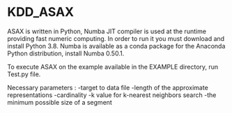 # KDD_ASAX

ASAX is written in Python, Numba JIT compiler is used at the runtime providing fast numeric computing. In order to run it you must download and install Python 3.8. Numba is available as a conda package for the Anaconda Python distribution, install Numba 0.50.1.

To execute ASAX on the example available in the EXAMPLE directory, run Test.py file.

Necessary parameters : 
-target to data file
-length of the approximate representations
-cardinality
-k value for k-nearest neighbors search
-the minimum possible size of a segment
